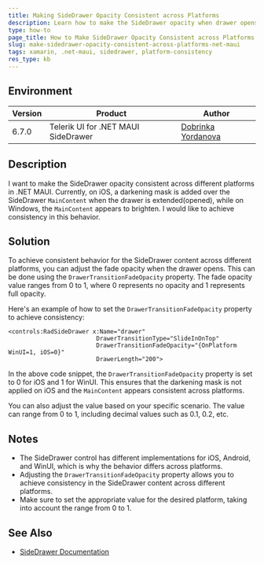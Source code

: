 ```yaml
---
title: Making SideDrawer Opacity Consistent across Platforms
description: Learn how to make the SideDrawer opacity when drawer opens consistent across different platforms in .NET MAUI.
type: how-to
page_title: How to Make SideDrawer Opacity Consistent across Platforms in .NET MAUI
slug: make-sidedrawer-opacity-consistent-across-platforms-net-maui
tags: xamarin, .net-maui, sidedrawer, platform-consistency
res_type: kb
---
```


## Environment

| Version | Product | Author | 
| --- | --- | ---- | 
| 6.7.0 | Telerik UI for .NET MAUI SideDrawer | [Dobrinka Yordanova](https://www.telerik.com/blogs/author/dobrinka-yordanova)| 

## Description

I want to make the SideDrawer opacity consistent across different platforms in .NET MAUI. Currently, on iOS, a darkening mask is added over the SideDrawer `MainContent` when the drawer is extended(opened), while on Windows, the `MainContent` appears to brighten. I would like to achieve consistency in this behavior.

## Solution

To achieve consistent behavior for the SideDrawer content across different platforms, you can adjust the fade opacity when the drawer opens. This can be done using the `DrawerTransitionFadeOpacity` property. The fade opacity value ranges from 0 to 1, where 0 represents no opacity and 1 represents full opacity.

Here's an example of how to set the `DrawerTransitionFadeOpacity` property to achieve consistency:

```xaml
<controls:RadSideDrawer x:Name="drawer" 
                         DrawerTransitionType="SlideInOnTop" 
                         DrawerTransitionFadeOpacity="{OnPlatform WinUI=1, iOS=0}"
                         DrawerLength="200">
```

In the above code snippet, the `DrawerTransitionFadeOpacity` property is set to 0 for iOS and 1 for WinUI. This ensures that the darkening mask is not applied on iOS and the `MainContent` appears consistent across platforms.

You can also adjust the value based on your specific scenario. The value can range from 0 to 1, including decimal values such as 0.1, 0.2, etc.

## Notes

- The SideDrawer control has different implementations for iOS, Android, and WinUI, which is why the behavior differs across platforms.
- Adjusting the `DrawerTransitionFadeOpacity` property allows you to achieve consistency in the SideDrawer content across different platforms.
- Make sure to set the appropriate value for the desired platform, taking into account the range from 0 to 1.

## See Also

- [SideDrawer Documentation](https://docs.telerik.com/devtools/xamarin/controls/sidedrawer/sidedrawer-overview)
